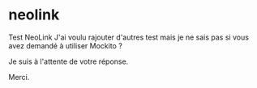 # neolink
Test NeoLink
J'ai voulu rajouter d'autres test mais je ne sais pas si vous avez demandé à utiliser Mockito ?

Je suis à l'attente de votre réponse.

Merci.
